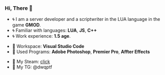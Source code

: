 ### Hi, There 👋

- 🌀 I am a server developer and a scriptwriter in the LUA language in the game **GMOD**.
- 🌀 Familiar with languages: **LUA**, **JS**, **C++**
- 🌀 Work experience: **1.5 age**.
+ 🌠 Workspace: **Visual Studio Code**
+ 🌠 Used Programs: **Adobe Photoshop**, **Premier Pro**, **Affter Effects**
* 🔸 My Steam: [click](https://steamcommunity.com/id/dwqptf/)
* 🔸 My TG: @dwqptf
